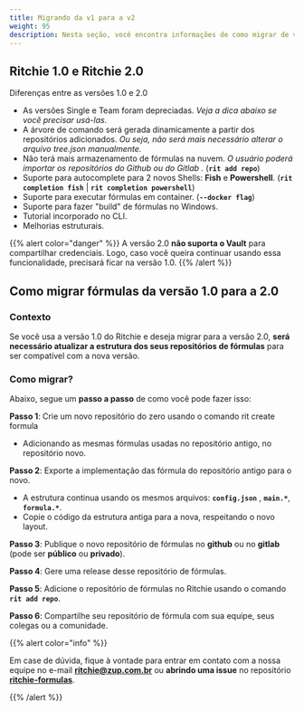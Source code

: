 ```yaml
---
title: Migrando da v1 para a v2
weight: 95
description: Nesta seção, você encontra informações de como migrar de versão no Ritchie. 
---
```


## Ritchie 1.0 e Ritchie 2.0

Diferenças entre as versões 1.0 e 2.0

* As versões Single e Team foram depreciadas. _Veja a dica abaixo se você precisar usá-las._
* A árvore de comando será gerada dinamicamente a partir dos repositórios adicionados. _Ou seja, não será mais necessário alterar o arquivo tree.json manualmente._
* Não terá mais armazenamento de fórmulas na nuvem. _O usuário poderá importar os repositórios do Github ou do Gitlab ._ (**`rit add repo`**) 
* Suporte para autocomplete para 2 novos Shells: **Fish** e **Powershell**. (**`rit completion fish`** | **`rit completion powershell`**)
* Suporte para executar fórmulas em container. (**`--docker flag`**)
* Suporte para fazer "build" de fórmulas no Windows.
* Tutorial incorporado no CLI.
* Melhorias estruturais.

{{% alert color="danger" %}}
A versão 2.0 **não suporta o Vault** para compartilhar credenciais. Logo, caso você queira continuar usando essa funcionalidade, precisará ficar na versão 1.0.
{{% /alert %}}

## Como migrar fórmulas da versão 1.0 para a 2.0

### **Contexto**

Se você usa a versão 1.0 do Ritchie e deseja migrar para a versão 2.0, **será necessário atualizar a estrutura dos seus repositórios de fórmulas** para ser compatível com a nova versão.

### Como migrar?

Abaixo, segue um **passo a passo** de como você pode fazer isso:

**Passo 1**: Crie um novo repositório do zero usando o comando rit create formula

* Adicionando as mesmas fórmulas usadas no repositório antigo, no repositório novo.

**Passo 2**: Exporte a implementação das fórmula do repositório antigo para o novo.

* A estrutura continua usando os mesmos arquivos: **`config.json`** , **`main.*`**, **`formula.*`**.
* Copie o código da estrutura antiga para a nova, respeitando o novo layout.

**Passo 3**: Publique o novo repositório de fórmulas no **github** ou no **gitlab** (pode ser **público** ou **privado**).

**Passo 4**: Gere uma release desse repositório de fórmulas.

**Passo 5**: Adicione o repositório de fórmulas no Ritchie usando o comando **`rit add repo`**.

**Passo 6**: Compartilhe seu repositório de fórmula com sua equipe, seus colegas ou a comunidade.

{{% alert color="info" %}}

Em case de dúvida, fique à vontade para entrar em contato com a nossa equipe no e-mail **ritchie@zup.com.br** ou **abrindo uma issue** no repositório [**ritchie-formulas**](https://github.com/ZupIT/ritchie-formulas).

{{% /alert %}}
